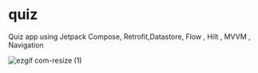 # quiz

Quiz app using Jetpack Compose, Retrofit,Datastore, Flow , Hilt , MVVM , Navigation

![ezgif com-resize (1)](https://user-images.githubusercontent.com/81919513/231832624-ecd1bfa4-7025-416a-a026-61fad20196a8.gif)

